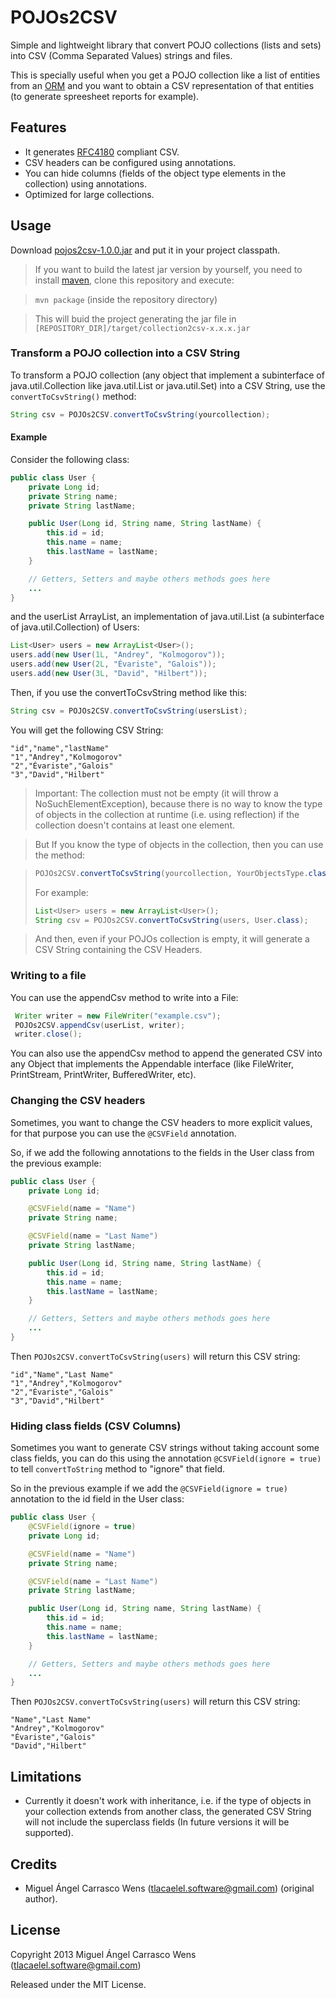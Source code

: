 POJOs2CSV
==============

Simple and lightweight library that convert POJO collections (lists and sets) into CSV (Comma Separated Values) strings and files.

This is specially useful when you get a POJO collection like a list of entities from an
[ORM](http://en.wikipedia.org/wiki/Object-relational_mapping) and you want to obtain
a CSV representation of that entities (to generate spreesheet reports for example).

Features
-------
* It generates [RFC4180](http://tools.ietf.org/html/rfc4180) compliant CSV.
* CSV headers can be configured using annotations.
* You can hide columns (fields of the object type elements in the collection) using annotations.
* Optimized for large collections.

Usage
-----
Download [pojos2csv-1.0.0.jar](https://github.com/miguelcarrasco/collection2csv/releases/download/1.0.0/pojos2csv-1.0.0.jar)
and put it in your project classpath.

> If you want to build the latest jar version by yourself, you need to install [maven](http://maven.apache.org/), 
clone this repository and execute:

> `mvn package` (inside the repository directory)

> This will buid the project generating the jar file in `[REPOSITORY_DIR]/target/collection2csv-x.x.x.jar`

### Transform a POJO collection into a CSV String
To transform a POJO collection (any object that implement a subinterface of java.util.Collection like java.util.List or
java.util.Set) into a CSV String, use the `convertToCsvString()` method:

```java
String csv = POJOs2CSV.convertToCsvString(yourcollection);
```

#### Example
Consider the following class:

```java
public class User {
    private Long id;
    private String name;
    private String lastName;

    public User(Long id, String name, String lastName) {
        this.id = id;
        this.name = name;
        this.lastName = lastName;
    }

    // Getters, Setters and maybe others methods goes here
    ...
}
```
and the userList ArrayList, an implementation of java.util.List (a subinterface of java.util.Collection) of Users:
```java
List<User> users = new ArrayList<User>();
users.add(new User(1L, "Andrey", "Kolmogorov"));
users.add(new User(2L, "Évariste", "Galois"));
users.add(new User(3L, "David", "Hilbert"));
```

Then, if you use the convertToCsvString method like this:
```java
String csv = POJOs2CSV.convertToCsvString(usersList);
```
You will get the following CSV String:
```
"id","name","lastName"
"1","Andrey","Kolmogorov"
"2","Évariste","Galois"
"3","David","Hilbert"
```

> Important: The collection must not be empty (it will throw a NoSuchElementException), because there is no way 
to know the type of objects in the collection at runtime (i.e. using reflection) if the collection 
doesn't contains at least one element.

> But If you know the type of objects in the collection, then you can use the method: 

> ```java
> POJOs2CSV.convertToCsvString(yourcollection, YourObjectsType.class);
> ```
> For example:
> ```java
> List<User> users = new ArrayList<User>();
> String csv = POJOs2CSV.convertToCsvString(users, User.class);
> ```

> And then, even if your POJOs collection is empty, it will generate a CSV String containing the CSV Headers.

### Writing to a file
You can use the appendCsv method to write into a File:

```java
 Writer writer = new FileWriter("example.csv");
 POJOs2CSV.appendCsv(userList, writer);
 writer.close();
```
You can also use the appendCsv method to append the generated CSV into any Object that implements the Appendable interface
(like FileWriter, PrintStream, PrintWriter, BufferedWriter, etc).

### Changing the CSV headers
Sometimes, you want to change the CSV headers to more explicit values, for that purpose
you can use the `@CSVField` annotation.

So, if we add the following annotations to the fields in the User class from the previous example:

```java
public class User {
    private Long id;

    @CSVField(name = "Name")
    private String name;

    @CSVField(name = "Last Name")
    private String lastName;

    public User(Long id, String name, String lastName) {
        this.id = id;
        this.name = name;
        this.lastName = lastName;
    }

    // Getters, Setters and maybe others methods goes here
    ...
}
```
Then `POJOs2CSV.convertToCsvString(users)` will return this CSV string:

```
"id","Name","Last Name"
"1","Andrey","Kolmogorov"
"2","Évariste","Galois"
"3","David","Hilbert"
```

### Hiding class fields (CSV Columns)

Sometimes you want to generate CSV strings without taking account some class fields,
you can do this using the annotation `@CSVField(ignore = true)` to tell `convertToString` method to
"ignore" that field.

So in the previous example if we add the `@CSVField(ignore = true)` annotation to the id field
in the User class:

```java
public class User {
    @CSVField(ignore = true)
    private Long id;

    @CSVField(name = "Name")
    private String name;

    @CSVField(name = "Last Name")
    private String lastName;

    public User(Long id, String name, String lastName) {
        this.id = id;
        this.name = name;
        this.lastName = lastName;
    }

    // Getters, Setters and maybe others methods goes here
    ...
}
```
Then `POJOs2CSV.convertToCsvString(users)` will return this CSV string:
```
"Name","Last Name"
"Andrey","Kolmogorov"
"Évariste","Galois"
"David","Hilbert"
```

Limitations
-----------
* Currently it doesn't work with inheritance, i.e. if the type of objects in your collection extends from another
class, the generated CSV String will not include the superclass fields (In future versions it will be supported).

Credits
------
* Miguel Ángel Carrasco Wens (<tlacaelel.software@gmail.com>) (original author).

License
-------
Copyright 2013 Miguel Ángel Carrasco Wens (<tlacaelel.software@gmail.com>)

Released under the MIT License.
